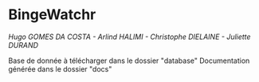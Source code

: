 # BingeWatchr
*Hugo GOMES DA COSTA - Arlind HALIMI - Christophe DIELAINE - Juliette DURAND*

Base de donnée à télécharger dans le dossier "database"
Documentation générée dans le dossier "docs"